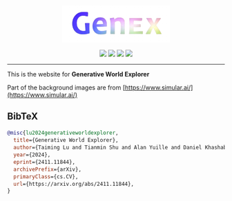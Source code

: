 <p align="center">
    <img src="./pics/icon.png" width="250"/>
</p>
<div align="center">
<a href="https://generative-world-explorer.github.io"><img src="https://img.shields.io/badge/🌐 Website-Visit-slateblue"></a>
<a href="https://www.youtube.com/watch?v=cf4apIcnPtU" target="_blank"><img src="https://img.shields.io/badge/Demo-Watch-red?style=flat&logo=youtube&logoColor=white"></a>
<a href="https://arxiv.org/abs/2411.11844"><img src="https://img.shields.io/badge/arXiv-Abstract-orange"></a>
<a href="https://arxiv.org/pdf/2411.11844"><img src="https://img.shields.io/badge/arXiv-PDF-blue"></a>




</div>

--- 

This is the website for **Generative World Explorer**

Part of the background images are from [https://www.simular.ai/](https://www.simular.ai/)

## BibTeX

```bibtex
@misc{lu2024generativeworldexplorer,
  title={Generative World Explorer}, 
  author={Taiming Lu and Tianmin Shu and Alan Yuille and Daniel Khashabi and Jieneng Chen},
  year={2024},
  eprint={2411.11844},
  archivePrefix={arXiv},
  primaryClass={cs.CV},
  url={https://arxiv.org/abs/2411.11844}, 
}
